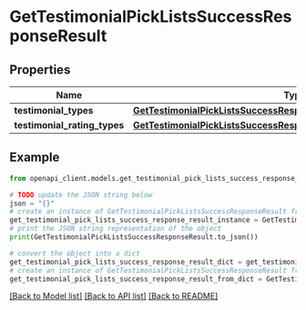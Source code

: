 # GetTestimonialPickListsSuccessResponseResult


## Properties

Name | Type | Description | Notes
------------ | ------------- | ------------- | -------------
**testimonial_types** | [**GetTestimonialPickListsSuccessResponseResultTestimonialTypes**](GetTestimonialPickListsSuccessResponseResultTestimonialTypes.md) |  | 
**testimonial_rating_types** | [**GetTestimonialPickListsSuccessResponseResultTestimonialRatingTypes**](GetTestimonialPickListsSuccessResponseResultTestimonialRatingTypes.md) |  | 

## Example

```python
from openapi_client.models.get_testimonial_pick_lists_success_response_result import GetTestimonialPickListsSuccessResponseResult

# TODO update the JSON string below
json = "{}"
# create an instance of GetTestimonialPickListsSuccessResponseResult from a JSON string
get_testimonial_pick_lists_success_response_result_instance = GetTestimonialPickListsSuccessResponseResult.from_json(json)
# print the JSON string representation of the object
print(GetTestimonialPickListsSuccessResponseResult.to_json())

# convert the object into a dict
get_testimonial_pick_lists_success_response_result_dict = get_testimonial_pick_lists_success_response_result_instance.to_dict()
# create an instance of GetTestimonialPickListsSuccessResponseResult from a dict
get_testimonial_pick_lists_success_response_result_from_dict = GetTestimonialPickListsSuccessResponseResult.from_dict(get_testimonial_pick_lists_success_response_result_dict)
```
[[Back to Model list]](../README.md#documentation-for-models) [[Back to API list]](../README.md#documentation-for-api-endpoints) [[Back to README]](../README.md)


